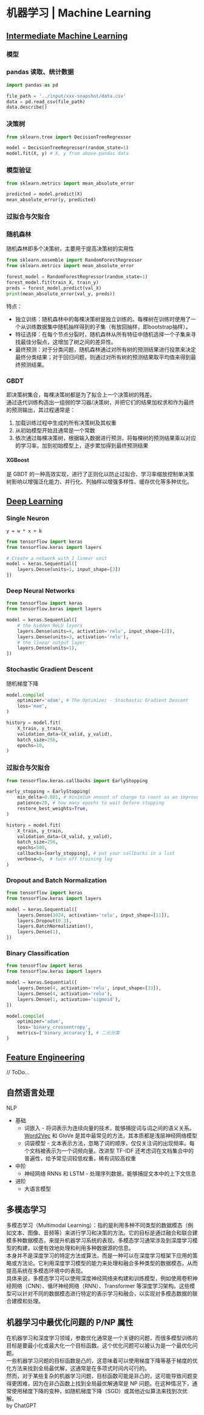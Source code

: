# 机器学习 | Machine Learning

## [Intermediate Machine Learning](https://www.kaggle.com/learn/intro-to-machine-learning)
### 模型
### pandas 读取、统计数据
```python
import pandas as pd

file_path = '../input/xxx-snapshot/data.csv'
data = pd.read_csv(file_path) 
data.describe()
```
### 决策树
```python
from sklearn.tree import DecisionTreeRegressor

model = DecisionTreeRegressor(random_state=1)
model.fit(X, y) # X, y from above pandas data
```
### 模型验证
```python
from sklearn.metrics import mean_absolute_error

predicted = model.predict(X)
mean_absolute_error(y, predicted)
```
### 过拟合与欠拟合
### 随机森林
随机森林即多个决策树，主要用于提高决策树的实用性  
```python
from sklearn.ensemble import RandomForestRegressor
from sklearn.metrics import mean_absolute_error

forest_model = RandomForestRegressor(random_state=1)
forest_model.fit(train_X, train_y)
preds = forest_model.predict(val_X)
print(mean_absolute_error(val_y, preds))
```

特点：
* 独立训练：随机森林中的每棵决策树是独立训练的。每棵树在训练时使用了一个从训练数据集中随机抽样得到的子集（有放回抽样，即bootstrap抽样）。
* 特征选择：在每个节点分裂时，随机森林从所有特征中随机选择一个子集来寻找最佳分裂点，这增加了树之间的差异性。
* 最终预测：对于分类问题，随机森林通过对所有树的预测结果进行投票来决定最终分类结果；对于回归问题，则通过对所有树的预测结果取平均值来得到最终预测结果。

### GBDT
即决策树集合，每棵决策树都是为了拟合上一个决策树的残差。  
通过迭代训练构造出一组弱的学习器/决策树，并把它们的结果加权求和作为最终的预测输出，其过程通常是：
1. 加载训练过程中生成的所有决策树及其权重
2. 从初始模型开始且通常是一个常数
3. 依次通过每棵决策树，根据输入数据进行预测，将每棵树的预测结果乘以对应的学习率，加到初始模型上，逐步累加得到最终预测结果

#### XGBoost
是 GBDT 的一种高效实现，进行了正则化以防止过拟合、学习率缩放控制单决策树影响以增强泛化能力、并行化、列抽样以增强多样性、缓存优化等多种优化。  

## [Deep Learning](https://www.kaggle.com/learn/intro-to-deep-learning)
### Single Neuron
`y = w * x + b`  

```python
from tensorflow import keras
from tensorflow.keras import layers

# Create a network with 1 linear unit
model = keras.Sequential([
    layers.Dense(units=1, input_shape=[3])
])
```
### Deep Neural Networks
```python
from tensorflow import keras
from tensorflow.keras import layers

model = keras.Sequential([
    # the hidden ReLU layers
    layers.Dense(units=4, activation='relu', input_shape=[2]),
    layers.Dense(units=3, activation='relu'),
    # the linear output layer 
    layers.Dense(units=1),
])
```
### Stochastic Gradient Descent
随机梯度下降  
```python
model.compile(
    optimizer='adam', # The Optimizer - Stochastic Gradient Descent
    loss='mae',
)

history = model.fit(
    X_train, y_train,
    validation_data=(X_valid, y_valid),
    batch_size=256,
    epochs=10,
)
```
### 过拟合与欠拟合
```python
from tensorflow.keras.callbacks import EarlyStopping

early_stopping = EarlyStopping(
    min_delta=0.001, # minimium amount of change to count as an improvement
    patience=20, # how many epochs to wait before stopping
    restore_best_weights=True,
)

history = model.fit(
    X_train, y_train,
    validation_data=(X_valid, y_valid),
    batch_size=256,
    epochs=500,
    callbacks=[early_stopping], # put your callbacks in a list
    verbose=0,  # turn off training log
)
```
### Dropout and Batch Normalization
```python
from tensorflow import keras
from tensorflow.keras import layers

model = keras.Sequential([
    layers.Dense(1024, activation='relu', input_shape=[11]),
    layers.Dropout(0.3),
    layers.BatchNormalization(),
    layers.Dense(1),
])
```
### Binary Classification
```python
from tensorflow import keras
from tensorflow.keras import layers

model = keras.Sequential([
    layers.Dense(4, activation='relu', input_shape=[33]),
    layers.Dense(4, activation='relu'),    
    layers.Dense(1, activation='sigmoid'),
])

model.compile(
    optimizer='adam',
    loss='binary_crossentropy',
    metrics=['binary_accuracy'], # 二元分类
)
```

## [Feature Engineering](https://www.kaggle.com/learn/feature-engineering)
// ToDo...  

## 自然语言处理
NLP
* 基础
  * 词嵌入 - 将词表示为连续向量的技术，能够捕捉词与词之间的语义关系。[Word2Vec](https://zh.wikipedia.org/wiki/Word2vec) 和 GloVe 是其中最常见的方法，其本质都是浅层神经网络模型
  * 词袋模型 - 文本表示方法，忽略了词的顺序，仅仅关注词的出现频率。每个文档被表示为一个词频向量。改进型 TF-IDF 还考虑词在文档集合中的普遍性，给予常见词较低权重，稀有词较高权重
* 中阶
  * 神经网络 RNNs 和 LSTM - 处理序列数据，能够捕捉文本中的上下文信息
* 进阶
  * 大语言模型

## 多模态学习
多模态学习（Multimodal Learning）：指的是利用多种不同类型的数据模态（例如文本、图像、音频等）来进行学习和决策的方法。它的目标是通过融合和联合建模多种数据模态，来提升机器学习系统的表现。多模态学习通常涉及到深度学习模型的构建，以便有效地处理和利用多种数据源的信息。  
本身并不是深度学习的特定方法或算法，而是一种可以在深度学习框架下应用的策略或方法论。它利用深度学习模型的能力来处理和融合多种类型的数据模态，从而提高系统在多模态环境中的表现。  
具体来说，多模态学习可以使用深度神经网络来构建和训练模型，例如使用卷积神经网络（CNN）、循环神经网络（RNN）、Transformer 等深度学习架构。这些模型可以针对不同的数据模态进行特定的表示学习和融合，以实现对多模态数据的联合建模和处理。  

## 机器学习中最优化问题的 P/NP 属性
在机器学习和深度学习领域，参数优化通常是一个关键的问题，而很多模型训练的目标是要最小化或最大化一个目标函数。这个优化问题可以被认为是一个最优化问题。  
一些机器学习问题的目标函数是凸的，这意味着可以使用梯度下降等基于梯度的优化方法来找到全局最优解，这通常是在多项式时间内可行的。  
然而，对于某些复杂的机器学习问题，目标函数可能是非凸的，这可能导致问题变得更困难，因为在非凸函数上找到全局最优解通常是 NP 问题。在这种情况下，通常使用梯度下降的变种，如随机梯度下降（SGD）或其他近似算法来找到次优解。  
by ChatGPT  
